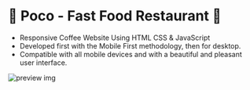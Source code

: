 # 🍔 Poco - Fast Food Restaurant 🍕

- Responsive Coffee Website Using HTML CSS & JavaScript
- Developed first with the Mobile First methodology, then for desktop.
- Compatible with all mobile devices and with a beautiful and pleasant user interface.

![preview img](/preview.png)
